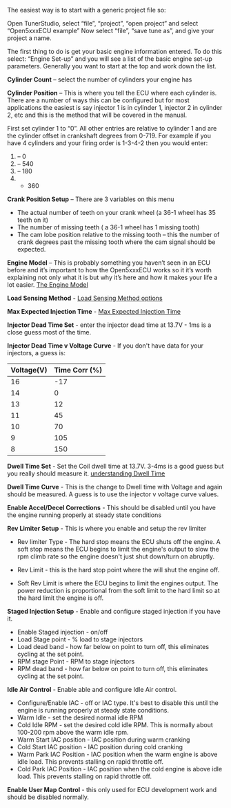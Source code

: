 The easiest way is to start with a generic project file so:

Open TunerStudio, select “file”, “project”, “open project” and select “Open5xxxECU example”
Now select “file”, “save tune as”, and give your project a name.

The first thing to do is get your basic engine information entered.  To do this select:
“Engine Set-up” and you will see a list of the basic engine set-up parameters.  Generally you want to start at the top and work down the list.

**Cylinder Count** – select the number of cylinders your engine has

**Cylinder Position** – This is where you tell the ECU where each cylinder is.  There are a number of ways this can be configured but for most applications the easiest is say injector 1 is in cylinder 1, injector 2 in cylinder 2, etc and this is the method that will be covered in the manual.

First set cylinder 1 to “0”.  All other entries are relative to cylinder 1 and are the cylinder offset in crankshaft degrees from 0-719.  For example if you have 4 cylinders and your firing order is 1-3-4-2 then you would enter:

  1. – 0
  1. – 540
  1. – 180
  1. - 360

**Crank Position Setup** – There are 3 variables on this menu
  * The actual number of teeth on your crank wheel  (a 36-1 wheel has 35 teeth on it)
  * The number of missing teeth ( a 36-1 wheel has 1 missing tooth)
  * The cam lobe position relative to the missing tooth – this the number of crank degrees past the missing tooth where the cam signal should be expected.

**Engine Model** – This is probably something you haven’t seen in an ECU before and it’s important to how the Open5xxxECU works so it it’s worth explaining not only what it is but why it’s here and how it makes your life a lot easier.  [The Engine Model](http://code.google.com/p/open5xxxecu/wiki/EngineModel)

**Load Sensing Method** - [Load Sensing Method options](http://code.google.com/p/open5xxxecu/wiki/LoadSensingMethod)

**Max Expected Injection Time** -  [Max Expected Injection Time](http://code.google.com/p/open5xxxecu/wiki/MaxInjectionTime)

**Injector Dead Time Set** - enter the injector dead time at 13.7V - 1ms is a close guess most of the time.

**Injector Dead Time v Voltage Curve** - If you don't have data for your injectors, a guess is:

|Voltage(V)|Time Corr (%)|
|:---------|:------------|
|   16       |   -17       |
|   14       |     0       |
|   13       |    12       |
|   11       |    45       |
|   10       |    70       |
|    9       |   105       |
|    8       |   150       |

**Dwell Time Set** - Set the Coil dwell time at 13.7V. 3-4ms is a good guess but you really should measure  it.  [understanding Dwell Time](http://www.dtec.net.au/Ignition%20Coil%20Dwell%20Calibration.htm)

**Dwell Time Curve** - This is the change to Dwell time with Voltage and again should be measured.  A guess is to use the injector v voltage curve values.

**Enable Accel/Decel Corrections** - This should be disabled until you have the engine running properly at steady state conditions

**Rev Limiter Setup** - This is where you enable and setup the rev limiter
  * Rev limiter Type - The hard stop means the ECU shuts off the engine. A soft stop means the ECU begins to limit the engine's output to slow the rpm climb rate so the engine doesn't just shut down/turn on abruptly.

  * Rev Limit - this is the hard stop point where the will shut the engine off.

  * Soft Rev Limit is where the ECU begins to limit the engines output.  The power reduction is proportional from the soft limit to the hard limit so at the hard limit the engine is off.

**Staged Injection Setup** - Enable and configure staged injection if you have it.
  * Enable Staged injection - on/off
  * Load Stage point - % load to stage injectors
  * Load dead band - how far below on point to turn off, this eliminates cycling at the set point.
  * RPM stage Point - RPM to stage injectors
  * RPM dead band - how far below on point to turn off, this eliminates cycling at the set point.

**Idle Air Control** - Enable able and configure Idle Air control.
  * Configure/Enable IAC - off or IAC type. It's best to disable this until the engine is running properly at steady state conditions.
  * Warm Idle - set the desired normal idle RPM
  * Cold Idle RPM - set the desired cold idle RPM.  This is normally about 100-200 rpm above the warm idle rpm.
  * Warm Start IAC position - IAC position during warm cranking
  * Cold Start IAC position - IAC position during cold cranking
  * Warm Park IAC Position - IAC position when the warm engine is above idle load.  This prevents stalling on rapid throttle off.
  * Cold Park IAC Position - IAC position when the cold engine is above idle load.  This prevents stalling on rapid throttle off.


**Enable User Map Control** - this only used for ECU development work and should be  disabled normally.